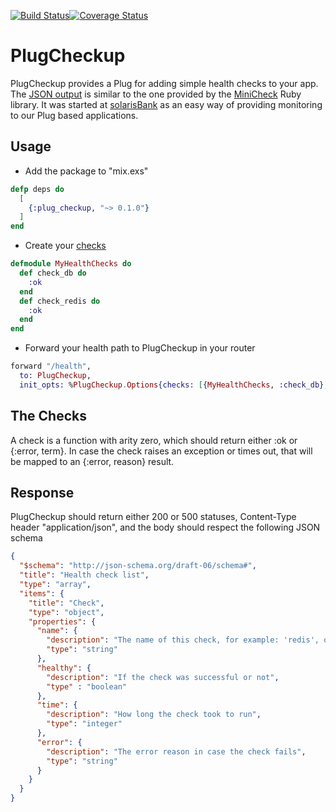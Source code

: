 [![Build Status](https://travis-ci.org/ggpasqualino/plug_checkup.svg?branch=master)](https://travis-ci.org/ggpasqualino/plug_checkup)[![Coverage Status](https://coveralls.io/repos/github/ggpasqualino/plug_checkup/badge.svg?branch=master)](https://coveralls.io/github/ggpasqualino/plug_checkup?branch=master)

# PlugCheckup

PlugCheckup provides a Plug for adding simple health checks to your app. The [JSON output](#response) is similar to the one provided by the [MiniCheck](https://github.com/workshare/mini-check) Ruby library. It was started at [solarisBank](https://www.solarisbank.de/en/) as an easy way of providing monitoring to our Plug based applications.

## Usage

- Add the package to "mix.exs"
```elixir
defp deps do
  [
    {:plug_checkup, "~> 0.1.0"}
  ]
end
```

- Create your [checks](#the-checks)
```elixir
defmodule MyHealthChecks do
  def check_db do
    :ok
  end
  def check_redis do
    :ok
  end
end
```

- Forward your health path to PlugCheckup in your router
```elixir
forward "/health",
  to: PlugCheckup,
  init_opts: %PlugCheckup.Options{checks: [{MyHealthChecks, :check_db}, {MyHealthChecks, :check_redis}]}
```

## The Checks
A check is a function with arity zero, which should return either :ok or {:error, term}. In case the check raises an exception or times out, that will be mapped to an {:error, reason} result.

## Response

PlugCheckup should return either 200 or 500 statuses, Content-Type header "application/json", and the body should respect the following JSON schema
```json
{
  "$schema": "http://json-schema.org/draft-06/schema#",
  "title": "Health check list",
  "type": "array",
  "items": {
    "title": "Check",
    "type": "object",
    "properties": {
      "name": {
        "description": "The name of this check, for example: 'redis', or 'postgres'",
        "type": "string"
      },
      "healthy": {
        "description": "If the check was successful or not",
        "type" : "boolean"
      },
      "time": {
        "description": "How long the check took to run",
        "type": "integer"
      },
      "error": {
        "description": "The error reason in case the check fails",
        "type": "string"
      }
    }
  }
}
```
